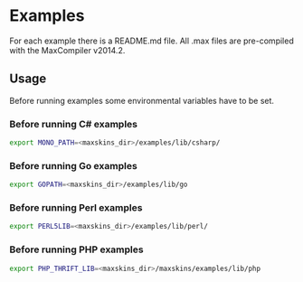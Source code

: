 # Examples

For each example there is a README.md file.
All .max files are pre-compiled with the MaxCompiler v2014.2.

## Usage

Before running examples some environmental variables have to be set.

### Before running C# examples

```bash
export MONO_PATH=<maxskins_dir>/examples/lib/csharp/
```

### Before running Go examples

```bash
export GOPATH=<maxskins_dir>/examples/lib/go
```

### Before running Perl examples

```bash
export PERL5LIB=<maxskins_dir>/examples/lib/perl/
```

### Before running PHP examples

```bash
export PHP_THRIFT_LIB=<maxskins_dir>/maxskins/examples/lib/php
```

